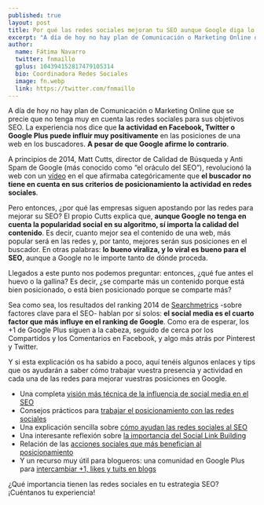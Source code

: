 ```yaml
---
published: true
layout: post
title: Por qué las redes sociales mejoran tu SEO aunque Google diga lo contrario
excerpt: "A día de hoy no hay plan de Comunicación o Marketing Online que se precie que no tenga muy en cuenta las redes sociales para sus objetivos SEO. La experiencia nos dice que la actividad en Facebook, Twitter o Google Plus puede influir muy positivamente en las posiciones de una web en los buscadores. A pesar de que Google afirme lo contrario."
author:
  name: Fátima Navarro
  twitter: fnmaillo
  gplus: 104394152817479105314 
  bio: Coordinadora Redes Sociales
  image: fn.webp
  link: https://twitter.com/fnmaillo
---
```

A día de hoy no hay plan de Comunicación o Marketing Online que se precie que no tenga muy en cuenta las redes sociales para sus objetivos SEO. La experiencia nos dice que **la actividad en Facebook, Twitter o Google Plus puede influir muy positivamente** en las posiciones de una web en los buscadores. **A pesar de que Google afirme lo contrario**.

A principios de 2014, Matt Cutts, director de Calidad de Búsqueda y Anti Spam de Google (más conocido como “el oráculo del SEO”), revolucionó la web con un [vídeo](https://www.youtube.com/watch?v=udqtSM-6QbQ) en el que afirmaba categóricamente que **el buscador no tiene en cuenta en sus criterios de posicionamiento la actividad en redes sociales**.

Pero entonces, ¿por qué las empresas siguen apostando por las redes para mejorar su SEO? El propio Cutts explica que, **aunque Google no tenga en cuenta la popularidad social en su algoritmo, sí importa la calidad del contenido**. Es decir, cuanto mejor sea el contenido de una web, más popular será en las redes y, por tanto, mejores serán sus posiciones en el buscador. En otras palabras: **lo bueno viraliza, y lo viral es bueno para el SEO**, aunque a Google no le importe tanto de dónde proceda.

Llegados a este punto nos podemos preguntar: entonces, ¿qué fue antes el huevo o la gallina? Es decir, ¿se comparte más un contenido porque está bien posicionado, o está bien posicionado porque se comparte más?

Sea como sea, los resultados del ranking 2014 de [Searchmetrics](http://www.searchmetrics.com/en/knowledge-base/ranking-factors/) -sobre factores clave para el SEO- hablan por sí solos: **el social media es el cuarto factor que más influye en el ranking de Google**. Como era de esperar, los +1 de Google Plus siguen a la cabeza, seguido de cerca por los Compartidos y los Comentarios en Facebook, y algo más atrás por Pinterest y Twitter.

Y si esta explicación os ha sabido a poco, aquí tenéis algunos enlaces y tips que os ayudarán a saber cómo trabajar vuestra presencia y actividad en cada una de las redes para mejorar vuestras posiciones en Google.

* Una completa [visión más técnica de la influencia de social media en el SEO](http://www.consultoriainnova.com/blog/facebook/las-redes-sociales-son-un-factor-clave-para-el-posicionamiento-seo/)
* Consejos prácticos para [trabajar el posicionamiento con las redes sociales](http://socialwithit.com/social-media/influencia-de-redes-sociales-en-seo/)
* Una explicación sencilla sobre [cómo ayudan las redes sociales al SEO](http://www.pedronovellon.com/como-influye-redes-sociales-en-el-seo/)
* Una interesante reflexión sobre [la importancia del Social Link Building](http://www.contunegocio.es/marketing/como-influyen-las-redes-sociales-en-el-seo/)
* Relación de las [acciones sociales que más benefician al posicionamiento](http://neotrix.es/como-influyen-las-redes-sociales-en-el-posicionamiento)
* Y un recurso muy útil para blogueros: una comunidad en Google Plus para [intercambiar +1, likes y tuits en blogs](https://plus.google.com/u/0/communities/101314222973404059766)

¿Qué importancia tienen las redes sociales en tu estrategia SEO? ¡Cuéntanos tu experiencia!
